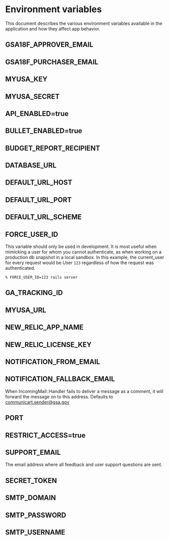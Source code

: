 # Environment variables

This document describes the various environment variables available in the application
and how they affect app behavior.

## GSA18F_APPROVER_EMAIL

## GSA18F_PURCHASER_EMAIL

## MYUSA_KEY

## MYUSA_SECRET

## API_ENABLED=true
## BULLET_ENABLED=true
## BUDGET_REPORT_RECIPIENT
## DATABASE_URL
## DEFAULT_URL_HOST
## DEFAULT_URL_PORT
## DEFAULT_URL_SCHEME

## FORCE_USER_ID

This variable should only be used in development. It is most useful when mimicking a user for whom you cannot authenticate, as when working on a production db snapshot in a local sandbox.
In this example, the current_user for every request would be User `123` regardless of how the request was authenticated.

```
% FORCE_USER_ID=123 rails server
```

## GA_TRACKING_ID
## MYUSA_URL
## NEW_RELIC_APP_NAME
## NEW_RELIC_LICENSE_KEY
## NOTIFICATION_FROM_EMAIL

## NOTIFICATION_FALLBACK_EMAIL

When IncomingMail::Handler fails to deliver a message as a comment, it will forward the message on to this address.
Defaults to communicart.sender@gsa.gov

## PORT
## RESTRICT_ACCESS=true

## SUPPORT_EMAIL

The email address where all feedback and user support questions are sent.

## SECRET_TOKEN
## SMTP_DOMAIN
## SMTP_PASSWORD
## SMTP_USERNAME

